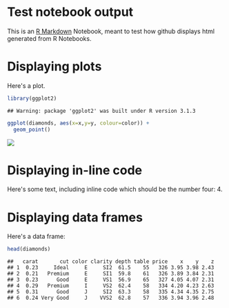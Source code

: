Test notebook output
================

This is an [R Markdown](http://rmarkdown.rstudio.com) Notebook, meant to test how github displays html generated from R Notebooks.

Displaying plots
================

Here's a plot.

``` r
library(ggplot2)
```

    ## Warning: package 'ggplot2' was built under R version 3.1.3

``` r
ggplot(diamonds, aes(x=x,y=y, colour=color)) + 
  geom_point()
```

![](test_rmd_files/figure-markdown_github/unnamed-chunk-1-1.png)

Displaying in-line code
=======================

Here's some text, including inline code which should be the number four: 4.

Displaying data frames
======================

Here's a data frame:

``` r
head(diamonds)
```

    ##   carat       cut color clarity depth table price    x    y    z
    ## 1  0.23     Ideal     E     SI2  61.5    55   326 3.95 3.98 2.43
    ## 2  0.21   Premium     E     SI1  59.8    61   326 3.89 3.84 2.31
    ## 3  0.23      Good     E     VS1  56.9    65   327 4.05 4.07 2.31
    ## 4  0.29   Premium     I     VS2  62.4    58   334 4.20 4.23 2.63
    ## 5  0.31      Good     J     SI2  63.3    58   335 4.34 4.35 2.75
    ## 6  0.24 Very Good     J    VVS2  62.8    57   336 3.94 3.96 2.48
